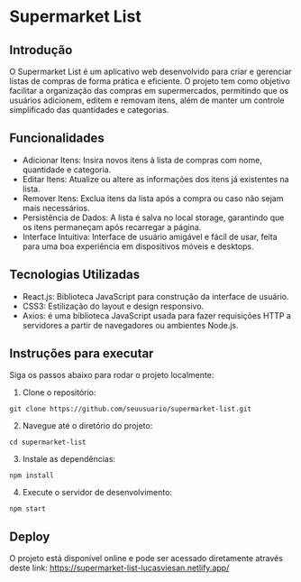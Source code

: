 # Supermarket List

## Introdução

O Supermarket List é um aplicativo web desenvolvido para criar e gerenciar listas de compras de forma prática e eficiente. O projeto tem como objetivo facilitar a organização das compras em supermercados, permitindo que os usuários adicionem, editem e removam itens, além de manter um controle simplificado das quantidades e categorias.

## Funcionalidades

- Adicionar Itens: Insira novos itens à lista de compras com nome, quantidade e categoria.
- Editar Itens: Atualize ou altere as informações dos itens já existentes na lista.
- Remover Itens: Exclua itens da lista após a compra ou caso não sejam mais necessários.
- Persistência de Dados: A lista é salva no local storage, garantindo que os itens permaneçam após recarregar a página.
- Interface Intuitiva: Interface de usuário amigável e fácil de usar, feita para uma boa experiência em dispositivos móveis e desktops.

## Tecnologias Utilizadas

- React.js: Biblioteca JavaScript para construção da interface de usuário.
- CSS3: Estilização do layout e design responsivo.
- Axios: é uma biblioteca JavaScript usada para fazer requisições HTTP a servidores a partir de navegadores ou ambientes Node.js.

## Instruções para executar

Siga os passos abaixo para rodar o projeto localmente:

1. Clone o repositório:

```
git clone https://github.com/seuusuario/supermarket-list.git

```

2. Navegue até o diretório do projeto:

```
cd supermarket-list

```

3. Instale as dependências:

```
npm install
```

4. Execute o servidor de desenvolvimento:

```
npm start
```

## Deploy

O projeto está disponível online e pode ser acessado diretamente através deste link: https://supermarket-list-lucasviesan.netlify.app/
